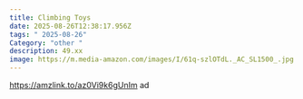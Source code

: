 ```yaml
---
title: Climbing Toys
date: 2025-08-26T12:38:17.956Z
tags: " 2025-08-26"
Category: "other "
description: 49.xx
image: https://m.media-amazon.com/images/I/61q-szlOTdL._AC_SL1500_.jpg
---
```

https://amzlink.to/az0Vi9k6gUnIm ad